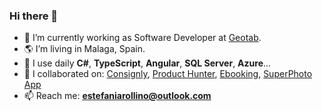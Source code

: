 ### Hi there 👋

- 🔭 I’m currently working as Software Developer at <a href="" target="_blank">Geotab</a>.
- 🌎 I’m living in Malaga, Spain.
- 🔧 I use daily __C#__, __TypeScript__, __Angular__, __SQL Server__, __Azure__...
- 💼 I collaborated on: <a href="https://www.consignlyhq.com/" target="_blank">Consignly</a>, <a href="http://www.producthunter.com" target="_blank">Product Hunter</a>, <a href="https://www.ebooking.com.ar/" target="_blank">Ebooking</a>, <a href="http://moonlighting.io/superphoto-browse-effects">SuperPhoto App</a>
- 📫 Reach me: **estefaniarollino@outlook.com**
